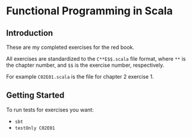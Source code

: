 # Functional Programming in Scala

## Introduction

These are my completed exercises for the red book.

All exercises are standardized to the `C**E$$.scala` file format, where `**` is the chapter number, and `$$` is the exercise number, respectively.

For example `C02E01.scala` is the file for chapter 2 exercise 1.

## Getting Started

To run tests for exercises you want:

- `sbt`
- `testOnly C02E01`

